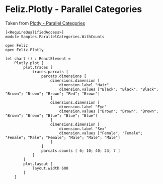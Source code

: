 # Feliz.Plotly - Parallel Categories

Taken from [Plotly - Parallel Categories](https://plot.ly/javascript/parallel-categories-diagram/)

```fsharp:plotly-chart-parallelcategories-withcounts
[<RequireQualifiedAccess>]
module Samples.ParallelCategories.WithCounts

open Feliz
open Feliz.Plotly

let chart () : ReactElement =
    Plotly.plot [
        plot.traces [
            traces.parcats [
                parcats.dimensions [
                    dimensions.dimension [
                        dimension.label "Hair"
                        dimension.values ["Black"; "Black"; "Black"; "Brown"; "Brown"; "Brown"; "Red"; "Brown"]
                    ]
                    dimensions.dimension [
                        dimension.label "Eye"
                        dimension.values ["Brown"; "Brown"; "Brown"; "Brown"; "Brown"; "Blue"; "Blue"; "Blue"]
                    ]
                    dimensions.dimension [
                        dimension.label "Sex"
                        dimension.values ["Female"; "Female"; "Female"; "Male"; "Female"; "Male"; "Male"; "Male"]
                    ]
                ]
                parcats.counts [ 6; 10; 40; 23; 7 ]
            ]
        ]
        plot.layout [
            layout.width 600
        ]
    ]

```
